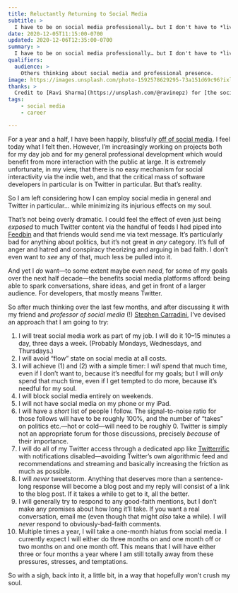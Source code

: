 ```yaml
---
title: Reluctantly Returning to Social Media
subtitle: >
  I have to be on social media professionally… but I don't have to *live* there.
date: 2020-12-05T11:15:00-0700
updated: 2020-12-06T12:35:00-0700
summary: >
  I have to be on social media professionally… but I don't have to *live* there. So I’ve devised an approach that I hope will get me some of those benefits without destroying my soul.
qualifiers:
  audience: >
    Others thinking about social media and professional presence.
image: https://images.unsplash.com/photo-1592578629295-73a151d69c96?ixlib=rb-1.2.1&ixid=MXwxMjA3fDB8MHxwaG90by1wYWdlfHx8fGVufDB8fHw%3D&auto=format&fit=crop&w=600&q=100
thanks: >
  Credit to [Ravi Sharma](https://unsplash.com/@ravinepz) for [the social image](https://unsplash.com/photos/RnW1taVZqm8?w=640).
tags:
    - social media
    - career

---
```


For a year and a half, I have been happily, blissfully [off of social media](https://v4.chriskrycho.com/2019/breaking-up-with-social-media.html "Breaking Up With Social Media"). I feel today what I felt then. However, I’m increasingly working on projects both for my day job and for my general professional development which would benefit from more interaction with the public at large. It is extremely unfortunate, in my view, that there is no easy mechanism for social interactivity via the indie web, and that the critical mass of software developers in particular is on Twitter in particular. But that’s reality.

So I am left considering how I can employ social media in general and Twitter in particular… while minimizing its injurious effects on my soul.

That’s not being overly dramatic. I could feel the effect of even just being *exposed* to much Twitter content via the handful of feeds I had piped into [Feedbin](https://feedbin.com) and that friends would send me via text message. It’s particularly bad for anything about politics, but it’s not great in *any* category. It’s full of anger and hatred and conspiracy theorizing and arguing in bad faith. I don’t even want to *see* any of that, much less be pulled into it.

And yet I *do* want—to some extent maybe even *need*, for some of my goals over the next half decade—the benefits social media platforms afford: being able to spark conversations, share ideas, and get in front of a larger audience. For developers, that mostly means Twitter.

So after much thinking over the last few months, and after discussing it with my friend and *professor of social media* (!) [Stephen Carradini](https://stephencarradini.com), I’ve devised an approach that I am going to try:

1. I will treat social media work as part of my job. I will do it 10–15 minutes a day, three days a week. (Probably Mondays, Wednesdays, and Thursdays.)
2. I will avoid “flow” state on social media at all costs.
3. I will achieve (1) and (2) with a simple timer: I *will* spend that much time, even if I don’t want to, because it’s needful for my goals; but I will *only* spend that much time, even if I get tempted to do more, because it’s needful for my soul.
4. I will block social media entirely on weekends.
5. I will not have social media on my phone or my iPad.
6. I will have a *short* list of people I follow. The signal-to-noise ratio for those follows will have to be roughly 100%, and the number of “takes” on politics etc.—hot or cold—will need to be roughly 0. Twitter is simply not an appropriate forum for those discussions, precisely *because* of their importance.
7. I will do all of my Twitter access through a dedicated app like [Twitterrific](https://twitterrific.com/mac) with notifications disabled—avoiding Twitter’s own algorithmic feed and recommendations and streaming and basically increasing the friction as much as possible.
8. I will *never* tweetstorm. Anything that deserves more than a sentence-long response will become a blog post and my reply will consist of a link to the blog post. If it takes a while to get to it, all the better.
9. I will generally try to respond to any good-faith mentions, but I don’t make any promises about how long it’ll take. If you want a real conversation, email me (even though that might *also* take a while). I will *never* respond to obviously-bad-faith comments.
10. Multiple times a year, I will take a one-month hiatus from social media. I currently expect I will either do three months on and one month off or two months on and one month off. This means that I will have either three or four months a year where I am still totally away from these pressures, stresses, and temptations.

So with a sigh, back into it, a little bit, in a way that hopefully won’t crush my soul.
